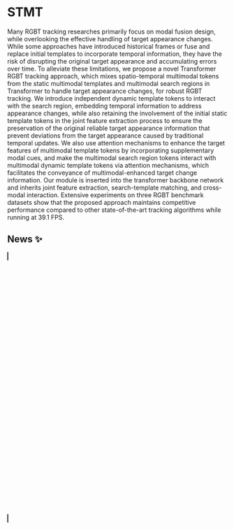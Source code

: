 # STMT
Many RGBT tracking researches primarily focus on modal fusion design, while overlooking the effective handling of target appearance changes. While some approaches have introduced historical frames or fuse and replace initial templates to incorporate temporal information, they have the risk of disrupting the original target appearance and accumulating errors over time. To alleviate these limitations, we propose a novel Transformer RGBT tracking approach, which mixes spatio-temporal multimodal tokens from the static multimodal templates and multimodal search regions in Transformer to handle target appearance changes, for robust RGBT tracking. We introduce independent dynamic template tokens to interact with the search region, embedding temporal information to address appearance changes, while also retaining the involvement of the initial static template tokens in the joint feature extraction process to ensure the preservation of the original reliable target appearance information that prevent deviations from the target appearance caused by traditional temporal updates. We also use attention mechanisms to enhance the target features of multimodal template tokens by incorporating supplementary modal cues, and make the multimodal search region tokens interact with multimodal dynamic template tokens via attention mechanisms, which facilitates the conveyance of multimodal-enhanced target change information. Our module is inserted into the transformer backbone network and inherits joint feature extraction, search-template matching, and cross-modal interaction. Extensive experiments on three RGBT benchmark datasets show that the proposed approach maintains competitive performance compared to other state-of-the-art tracking algorithms while running at 39.1 FPS. 

## News :sparkles: 

<div style="width: 100%; height: 600px;">
<canvas id="pdf-overall" style="border: 1px solid;"></canvas>
</div>
<div style="width: 100%; height: 600px;">
<canvas id="pdf-result" style="border: 1px solid;"></canvas>
</div>

<script>
var overall = 'https://github.com/YINGHAIDADA/STMT/raw/main/doc/pic/overall2-Roma-SimpleColor.pdf';
var stmt = 'https://github.com/YINGHAIDADA/STMT/raw/main/doc/pic/fig-stmt-SimpleColor.pdf';
var result = 'https://github.com/YINGHAIDADA/STMT/raw/main/doc/pic/tracker_result-2.pdf';

// 使用pdf.js渲染和显示PDF
pdfjsLib.getDocument(overall).promise.then(function(pdfDoc) {
 var canvas = document.getElementById('pdf-overall');
 var context = canvas.getContext('2d');

 // 获取PDF的第一页
 pdfDoc.getPage(1).then(function(page) {
   var viewport = page.getViewport({scale: 1});
   canvas.height = viewport.height;
   canvas.width = viewport.width;

   // 渲染PDF页面到canvas
   page.render({canvasContext: context, viewport: viewport});
 });
});

pdfjsLib.getDocument(result).promise.then(function(pdfDoc) {
 var canvas = document.getElementById('pdf-result');
 var context = canvas.getContext('2d');

 // 获取PDF的第一页
 pdfDoc.getPage(1).then(function(page) {
   var viewport = page.getViewport({scale: 1});
   canvas.height = viewport.height;
   canvas.width = viewport.width;

   // 渲染PDF页面到canvas
   page.render({canvasContext: context, viewport: viewport});
 });
});
</script>

<script src="https://mozilla.github.io/pdf.js/build/pdf.js"></script>